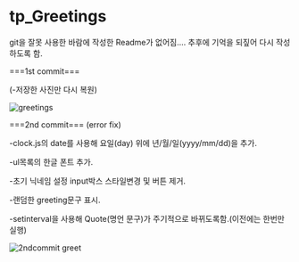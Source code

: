 # tp_Greetings

git을 잘못 사용한 바람에 작성한 Readme가 없어짐....
추후에 기억을 되짚어 다시 작성하도록 함.

===1st commit===

(-저장한 사진만 다시 복원)

![greetings](https://user-images.githubusercontent.com/84317858/158579317-6d81584f-6cce-435f-b6d0-e3dc2c8065a3.PNG)


===2nd commit===
(error fix)

-clock.js의 date를 사용해 요일(day) 위에 년/월/일(yyyy/mm/dd)을 추가.

-ul목록의 한글 폰트 추가.

-초기 닉네임 설정 input박스 스타일변경 및 버튼 제거.

-랜덤한 greeting문구 표시.

-setinterval을 사용해 Quote(명언 문구)가 주기적으로 바뀌도록함.(이전에는 한번만 실행)

![2ndcommit greet](https://user-images.githubusercontent.com/84317858/158579759-5ac24947-5c4e-4aa2-870a-6c52f7cbe092.PNG)
